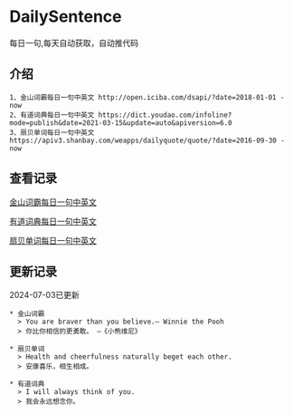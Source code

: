 # DailySentence

每日一句,每天自动获取，自动推代码

## 介绍

```
1、金山词霸每日一句中英文 http://open.iciba.com/dsapi/?date=2018-01-01 - now
2、有道词典每日一句中英文 https://dict.youdao.com/infoline?mode=publish&date=2021-03-15&update=auto&apiversion=6.0
3、扇贝单词每日一句中英文 https://apiv3.shanbay.com/weapps/dailyquote/quote/?date=2016-09-30 - now
```

## 查看记录

[金山词霸每日一句中英文](./data/iciba/)

[有道词典每日一句中英文](./data/youdao/)

[扇贝单词每日一句中英文](./data/shanbay/)

## 更新记录
2024-07-03已更新 
```
* 金山词霸
  > You are braver than you believe.— Winnie the Pooh
  > 你比你相信的更勇敢。 —《小熊维尼》

* 扇贝单词
  > Health and cheerfulness naturally beget each other.
  > 安康喜乐，相生相成。

* 有道词典
  > I will always think of you.
  > 我会永远想念你。

```
